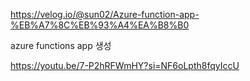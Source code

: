 https://velog.io/@sun02/Azure-function-app-%EB%A7%8C%EB%93%A4%EA%B8%B0

azure functions app 생성

https://youtu.be/7-P2hRFWmHY?si=NF6oLpth8fqyIccU
